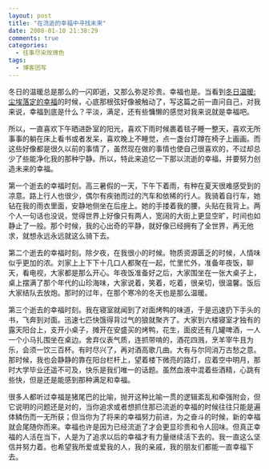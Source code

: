 ```yaml
---
layout: post
title: "在流逝的幸福中寻找未来"
date: 2008-01-10 21:38:29
comments: true
categories:
  - 往事尽染玫瑰色
tags:
  - 博客团写
---
```

冬日的温暖总是那么的一闪即逝，又那么弥足珍贵。幸福也是。当看到[冬日温暖:尘埃落定的幸福][plumcafe-70917]的时候，心底那根弦好像被触动了，写这篇之前一直问自己，对我来说，幸福到底是什么？平淡，满足，还有些慵懒的感觉对我来说就是幸福吧。

所以，一直喜欢下午晒进卧室的阳光，喜欢下雨时候裹着毯子睡一整天，喜欢无所事事的躺在床上看书或者发呆，喜欢晚上不睡觉，点一盏台灯蹲在椅子上画画。而这些好像都是很久以前的事情了，虽然现在做的事情也使自己很喜欢的，不过却总少了些能净化我的那种宁静。所以，特此来追忆一下那以流逝的幸福，并要努力创造未来的幸福。

第一个逝去的幸福时刻。高三暑假的一天，下午下着雨，有种在夏天很难感受到的凉意。路上行人也很少，偶尔有疾驰而过的汽车和依稀的行人。我骑着自行车，她钻在我的雨衣里面，安静地侧坐在后座上。她的手搂着我的腰，头贴在我背上。两个人一句话也没说，觉得世界上好像只有两人，宽阔的大街上更显空旷，时间也如静止了一般。那个时候，我的心出奇的平静，就好像已经拥有了全世界，再无他求，就想永远永远就这么骑下去。

第二个逝去的幸福时刻。除夕夜，在我很小的时候。物质资源匮乏的时候，人情味似乎更加的浓。刘家上上下下十几口人都聚在一起，忙里忙外，准备年夜饭，聊天，看电视，大家都是那么开心。年夜饭准备好之后，大家围坐在一张大桌子上，桌上摆满了那个年代的山珍海味，大家说着，笑着，吃着，很亲切，很温馨。饭后大家结队去放炮。那时的过年，在那个寒冷的冬天也是那么温暖。

第三个逝去的幸福时刻。我在寝室就闻到了对面烤鸭的味道，于是迅速扔下手头的书，飞奔到对面。迅速七匹快饿得背过气的狼就聚齐了。大家到六楼寝室才独有的露天阳台上，支开小桌子，摊开在安盛买的烤鸭，花生，面皮还有几罐啤酒，一人一个小马扎围坐在桌边。舍弃仪表气质，连抓带啃的，酒花四溅，烹羊宰牛且为乐，会须一饮三百杯。有时尽兴了，再对酒高歌几曲。大有与尔同消万古愁之意。那时候，我也会静静的靠在阳台栏杆上，望着楼下微亮的路灯，应着空中明月，那时大学毕业还遥不可及，快乐是我们唯一的话题。虽然血液中混着些酒精，心跳有些快，但是还是能感到那种满足和幸福。

很多人都听过幸福是猪尾巴的比喻，抛开这种比喻一贯的逻辑紊乱和牵强附会，但它说明的问题还是对的，当你追求或者想抓住那已流逝的幸福的时候往往只能是遍体鳞伤而一无所获；但当你为了将来的幸福努力前进，为之奋斗的时候，新的幸福就会尾随你而来。幸福也许是因为已经流逝了才会更显珍贵和令人回味。但真正幸福的人活在当下，人是为了追求以后的幸福才有力量继续活下去的。我一直这么坚信并努力着。也希望我所爱或爱我的人，我的亲戚，我的朋友们都能一直幸福下去。

 [plumcafe-70917]: http://plumcafe.com/viewthread.php?tid=70917